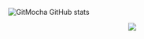 
![GitMocha GitHub stats](https://github-readme-stats.vercel.app/api?username=GitMochaZ&show_icons=true&theme=vue-dark)


<p align="center">
  <a href="https://skillicons.dev">
    <img src="https://skillicons.dev/icons?i=git,lua,cpp,react" />
  </a>
</p>
